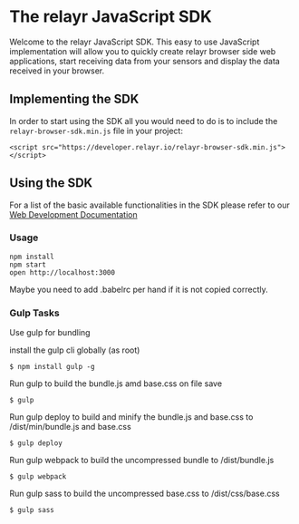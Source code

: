 The relayr JavaScript SDK
=========================

Welcome to the relayr JavaScript SDK. This easy to use JavaScript implementation will allow you to quickly create relayr browser side web applications, start receiving data from your sensors and display the data received in your browser.


## Implementing the SDK

In order to start using the SDK all you would need to do is to include the `relayr-browser-sdk.min.js` file in your project:

	<script src="https://developer.relayr.io/relayr-browser-sdk.min.js"></script>

## Using the SDK

For a list of the basic available functionalities in the SDK please refer to our [Web Development Documentation](https://developer.relayr.io/documents/WebDev/WebDevelopers)


### Usage

```
npm install
npm start
open http://localhost:3000
```

Maybe you need to add .babelrc per hand if it is not copied correctly.


### Gulp Tasks

Use gulp for bundling

install the gulp cli globally (as root)

```
$ npm install gulp -g
```

Run gulp to build the bundle.js amd base.css on file save

```
$ gulp
```

Run gulp deploy to build and minify the bundle.js and base.css to /dist/min/bundle.js and base.css

```
$ gulp deploy
```

Run gulp webpack to build the uncompressed bundle to /dist/bundle.js

```
$ gulp webpack
```

Run gulp sass to build the uncompressed base.css to /dist/css/base.css

```
$ gulp sass
```
